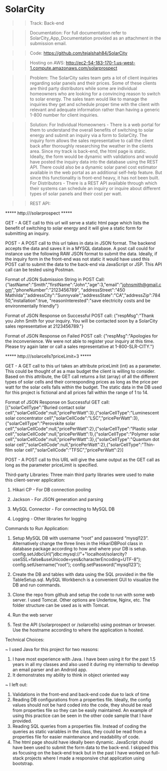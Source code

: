 # SolarCity

>>Track: Back-end

>>Documentation: For full documentation refer to SolarCity_App_Documentation provided as an attachment in the submission email.

>>Code: https://github.com/tejalshah84/SolarCity

>>Hosting on AWS: http://ec2-54-183-170-1.us-west-1.compute.amazonaws.com/solarprospect

>>Problem: The SolarCity sales team gets a lot of client inquiries regarding solar panels and their prices. Some of these clients are third party distributors while some are individual homeowners who are looking for a convincing reason to switch to solar energy. The sales team would like to manage the inquiries they get and schedule proper time with the client with relevant and adequate information rather than having a generic 1-800 number for client inquiries.

>>Solution: 
For Individual Homeowners - There is a web portal for them to understand the overall benefits of switching to solar energy and submit an inquiry via a form to SolarCity. The inquiry form allows the sales representative to call the client back after thoroughly researching the weather in the clients area. Since my track is back-end, the html page is static. Ideally, the form would be dynamic with validations and would have posted the inquiry data into the database using the REST API. There could also be a dynamic solar panel cost estimator available in the web portal as an additional self-help feature. But since this functionality is front-end heavy, it has not been built.
For Distributors - There is a REST API available through which their systems can schedule an inquiry or inquire about different types of solar panels and their cost per watt.

>>REST API:

***** http://<host><port>/solarprospect *****

GET - A GET call to this url will serve a static html page which lists the benefit of switching to solar energy and it will give a static form for submitting an inquiry.

POST - A POST call to this url takes in data in JSON format. The backend accepts the data and saves it in a MYSQL database. A post call could for instance use the following RAW JSON format to submit the data. Ideally, if the inquiry form in the front-end was not static it would have used this POST call to submit the data to the back-end via JavaScript or JSP. This API call can be tested using Postman.

Format of JSON Submission String in POST Call:
{"lastName":"Smith","firstName":"John","age":3,"email":"johnsmith@gmail.com","phoneNumber":"2123456789",
"addressStreet":"450 Mathilda","addressCity":"Sunnyvale","addressState":"CA","addressZip":78450,"installation":true, "reasonInterested":"save electricity costs and be environmentally friendly"}

Format of JSON Response on Successful POST call:
{"respMsg":"Thank you John Smith for your inquiry. You will be contacted soon by a SolarCity sales representative at 2123456789."}

Format of JSON Response on Failed POST call:
{"respMsg":"Apologies for the inconvenience. We were not able to register your inquiry at this time. Please try again later or call a sales representative at 1-800-SLR-CITY."}



***** http://<host><port>/solarcells?priceLimit=3 *****

GET - A GET call to this url takes an attribute priceLimit (int) as a parameter. This could be thought of as a max budget the client is willing to consider. Based on this attribute, the GET call returns a list (array) of all the different types of solar cells and their corresponding prices as long as the price per watt for the solar cells falls within the budget. The static data in the DB used for this project is fictional and all prices fall within the range of 1 to 14.

Format of JSON Response on Successful GET call:
[{"solarCellType":"Buried contact solar cell","solarCellCode":null,"pricePerWatt":3},{"solarCellType":"Luminescent solar concentrator cell","solarCellCode":"LSC","pricePerWatt":3},{"solarCellType":"Perovskite solar cell","solarCellCode":null,"pricePerWatt":2},{"solarCellType":"Plastic solar cell","solarCellCode":null,"pricePerWatt":1},{"solarCellType":"Polymer solar cell","solarCellCode":null,"pricePerWatt":3},{"solarCellType":"Quantum dot solar cell","solarCellCode":null,"pricePerWatt":2},{"solarCellType":"Thin-film solar cell","solarCellCode":"TFSC","pricePerWatt":2}]

POST - A POST call to this URL will give the same output as the GET call as long as the parameter priceLimit is specified.


Third-party Libraries: Three main third party libraries were used to make this client-server application:

1) Hikari CP - For DB connection pooling

2) Jackson - For JSON generation and parsing

3) MySQL Connector - For connecting to MySQL DB

4) Logging - Other libraries for logging



Commands to Run Application:

1) Setup MySQL DB with username “root” and password “mysql123”. Alternatively change the three lines in the HikariDBPool class in database package according to how and where your DB is setup.
config.setJdbcUrl("jdbc:mysql://"+"localhost/solarcity?useSSL=false&useUnicode=yes&characterEncoding=UTF-8");
			config.setUsername("root");
			config.setPassword("mysql123");
      
2) Create the DB and tables with data using the SQL provided in the file TableSetup.sql. MySQL Workbench is a convenient GUI to visualize the DB and run commands.

3) Clone the repo from github and setup the code to run with some web server. I used Tomcat. Other options are Undertow, Nginx, etc. The folder structure can be used as is with Tomcat.

4) Run the web server

5) Test the API (/solarprospect or /solarcells) using postman or browser. Use the hostname according to where the application is hosted.



Technical Choices:

~ I used Java for this project for two reasons: 

1) I have most experience with Java. I have been using it for the past 1.5 years in all my classes and also used it during my internship to develop an email parser and an Android app.
2) It demonstrates my ability to think in object oriented way

~ I left out:

1) Validations in the front-end and back-end code due to lack of time
2) Reading DB configurations from a properties file. Ideally, the config values should not be hard coded into the code, they should be read from properties file so they can be easily maintained. An example of using this practice can be seen in the other code sample that I have provided.
3) Reading SQL queries from a properties file. Instead of coding the queries as static variables in the class, they could be read from a properties file for easier maintenance and readability of code.
4) The html page should have ideally been dynamic. JavaScript should have been used to submit the form data to the back-end. I skipped this as focusing on the back-end track but in the past I have worked on full-stack projects where I made a responsive chat application using bootstrap.



